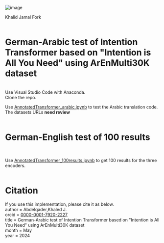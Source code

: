 ![image](https://user-images.githubusercontent.com/35882/166251887-9da909a9-660b-45a9-ae72-0aae89fb38d4.png)



Khalid Jamal Fork<br>
<br>
# German-Arabic test of Intention Transformer based on "Intention is All You Need" using ArEnMulti30K dataset
<br>
Use Visual Studio Code with Anaconda.<br>
Clone the repo.<br>

Use [AnnotatedTransformer_arabic.ipynb](https://github.com/Khalid-Jamal/annotated-transformer-Arabic/blob/master/AnnotatedTransformer_arabic.ipynb) to test the Arabic translation code. The datasets URLs **need review**<br>
<br>

# German-English test of 100 results
<br>

Use [AnnotatedTransformer_100results.ipynb](https://github.com/Khalid-Jamal/annotated-transformer-Arabic/blob/master/AnnotatedTransformer_100results.ipynb) to get 100 results for the three encoders.<br>
<br>

# Citation
If you use this implementation, please cite it as below.<br>
author = Abdelqader,Khaled J.<br>
orcid  = [0000-0001-7920-2227](https://orcid.org/0000-0001-7920-2227)<br>
title  = German-Arabic test of Intention Transformer based on "Intention is All You Need" using ArEnMulti30K dataset<br>
month  = May<br>
year   = 2024
